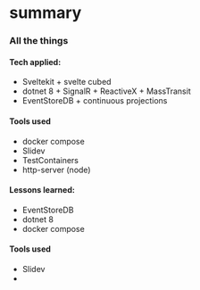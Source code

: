 # summary
### All the things



<div class="grid grid-cols-2 gap-12">
<div>

#### Tech applied:
 - Sveltekit + svelte cubed
 - dotnet 8 + SignalR + ReactiveX + MassTransit
 - EventStoreDB + continuous projections

</div>
<div>

#### Tools used
 - docker compose
 - Slidev
 - TestContainers
 - http-server (node)

</div>
</div>

<div class="grid grid-cols-2 gap-12">
<div>

#### Lessons learned:
 - EventStoreDB
 - dotnet 8
 - docker compose

</div>
<div>

#### Tools used
 - Slidev
 - 

</div>
</div>